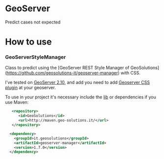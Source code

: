 # GeoServer
Predict cases not expected

# How to use
### GeoServerStyleManager
Class to predict using the [GeoServer REST Style Manager of GeoSolutions] (https://github.com/geosolutions-it/geoserver-manager) with CSS.

I've tested on [GeoServer 2.10](https://sourceforge.net/projects/geoserver/files/GeoServer/2.10.0/), and add you need to add [Geoserver CSS plugin](https://sourceforge.net/projects/geoserver/files/GeoServer/2.10.0/extensions/geoserver-2.10.0-css-plugin.zip/download) at your geoserver.

To use in your project it's necessary include the [lib](http://maven.geo-solutions.it/it/geosolutions/geoserver-manager/1.7.0/geoserver-manager-1.7.0.jar) or dependencies if you use Maven:

```xml
   <repository>
      <id>GeoSolutions</id>
      <url>http://maven.geo-solutions.it/</url>
   </repository>
```

```xml
  <dependency>
    <groupId>it.geosolutions</groupId>
    <artifactId>geoserver-manager</artifactId>
    <version>1.7.0</version>
  </dependency>
```
